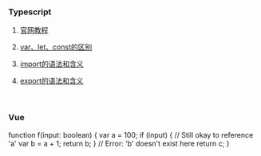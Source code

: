 
### Typescript
1. [官网教程](https://www.typescriptlang.org/docs/handbook/typescript-from-scratch.html)  

2. [var、let、const的区别]()  

3. [import的语法和含义]()  

4. [export的语法和含义]()  


&nbsp;     
### Vue


function f(input: boolean) {
  var a = 100;
  if (input) {
    // Still okay to reference 'a'
    var b = a + 1;
    return b;
  }
  // Error: 'b' doesn't exist here
  return c;
}